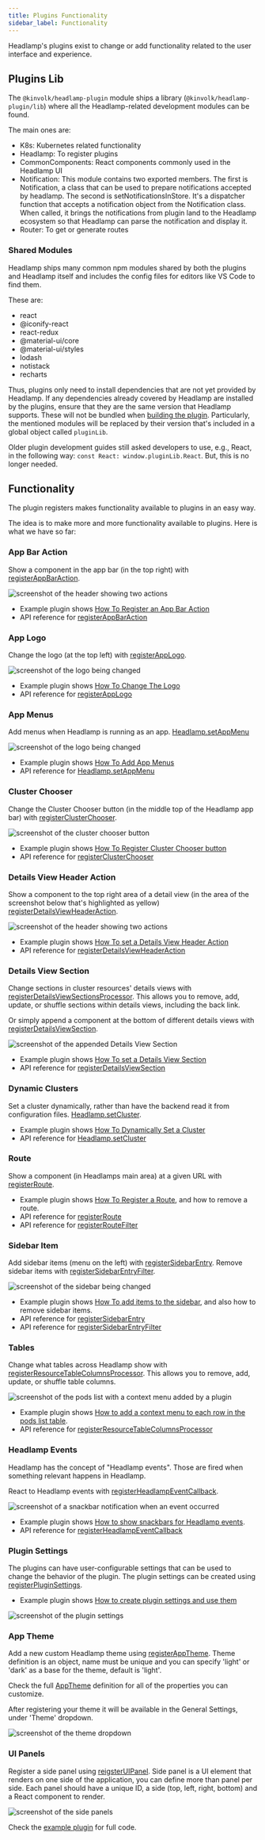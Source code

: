 ```yaml
---
title: Plugins Functionality
sidebar_label: Functionality
---
```


Headlamp's plugins exist to change or add functionality related to
the user interface and experience.

## Plugins Lib

The `@kinvolk/headlamp-plugin` module ships a library
(`@kinvolk/headlamp-plugin/lib`) where all the Headlamp-related development
modules can be found.

The main ones are:

- K8s: Kubernetes related functionality
- Headlamp: To register plugins
- CommonComponents: React components commonly used in the Headlamp UI
- Notification: This module contains two exported members. The first is Notification, a class that can be used to prepare notifications accepted by headlamp. The second is setNotificationsInStore. It's a dispatcher function that accepts a notification object from the Notification class. When called, it brings the notifications from plugin land to the Headlamp ecosystem so that Headlamp can parse the notification and display it.
- Router: To get or generate routes

### Shared Modules

Headlamp ships many common npm modules shared by both the plugins and
Headlamp itself and includes the config files for editors like VS Code
to find them.

These are:

- react
- @iconify-react
- react-redux
- @material-ui/core
- @material-ui/styles
- lodash
- notistack
- recharts

Thus, plugins only need to install dependencies that are not yet provided by Headlamp.
If any dependencies already covered by Headlamp are installed by the plugins, ensure
that they are the same version that Headlamp supports. These will not be bundled when
[building the plugin](../building.md).
Particularly, the mentioned modules will be replaced by their version that's included
in a global object called `pluginLib`.

Older plugin development guides still asked developers to use, e.g., React, in the following
way: `const React: window.pluginLib.React`. But, this is no longer needed.

## Functionality

The plugin registers makes functionality available to plugins in an easy way.

The idea is to make more and more functionality available to plugins. Here is
what we have so far:

### App Bar Action

Show a component in the app bar (in the top right) with
[registerAppBarAction](../../api/plugin/registry/functions/registerappbaraction).

![screenshot of the header showing two actions](../images/podcounter_screenshot.png)

- Example plugin shows [How To Register an App Bar Action](https://github.com/kubernetes-sigs/headlamp/tree/main/plugins/examples/pod-counter)
- API reference for [registerAppBarAction](../../api/plugin/registry/functions/registerappbaraction)

### App Logo

Change the logo (at the top left) with
[registerAppLogo](../../api/plugin/registry/functions/registerapplogo).

![screenshot of the logo being changed](../images/change-logo.png)

- Example plugin shows [How To Change The Logo](https://github.com/kubernetes-sigs/headlamp/tree/main/plugins/examples/change-logo)
- API reference for [registerAppLogo](../../api/plugin/registry/functions/registerapplogo)

### App Menus

Add menus when Headlamp is running as an app.
[Headlamp.setAppMenu](../../api/plugin/lib/classes/Headlamp#setappmenu)

![screenshot of the logo being changed](../images/app-menus.png)

- Example plugin shows [How To Add App Menus](https://github.com/kubernetes-sigs/headlamp/tree/main/plugins/examples/app-menus)
- API reference for [Headlamp.setAppMenu](../../api/plugin/lib/classes/Headlamp#setappmenu)

### Cluster Chooser

Change the Cluster Chooser button (in the middle top of the Headlamp app bar) with
[registerClusterChooser](../../api/plugin/registry/functions/registerclusterchooser).

![screenshot of the cluster chooser button](../images/cluster-chooser.png)

- Example plugin shows [How To Register Cluster Chooser button](https://github.com/kubernetes-sigs/headlamp/tree/main/plugins/examples/clusterchooser)
- API reference for [registerClusterChooser](../../api/plugin/registry/functions/registerclusterchooser)

### Details View Header Action

Show a component to the top right area of a detail view
(in the area of the screenshot below that's highlighted as yellow)
[registerDetailsViewHeaderAction](../../api/plugin/registry/functions/registerdetailsviewheaderaction).

![screenshot of the header showing two actions](../images/header_actions_screenshot.png)

- Example plugin shows [How To set a Details View Header Action](https://github.com/kubernetes-sigs/headlamp/tree/main/plugins/examples/details-view)
- API reference for [registerDetailsViewHeaderAction](../../api/plugin/registry/functions/registerdetailsviewheaderaction)

### Details View Section

Change sections in cluster resources' details views with [registerDetailsViewSectionsProcessor](../../api/plugin/registry/functions/registerdetailsviewsectionsprocessor). This allows you to remove, add, update, or shuffle sections within details views, including the back link.

Or simply append a component at the bottom of different details views with
[registerDetailsViewSection](../../api/plugin/registry/functions/registerdetailsviewsection).

![screenshot of the appended Details View Section](../images/details-view.jpeg)

- Example plugin shows [How To set a Details View Section](https://github.com/kubernetes-sigs/headlamp/tree/main/plugins/examples/details-view)
- API reference for [registerDetailsViewSection](../../api/plugin/registry/functions/registerdetailsviewsection)

### Dynamic Clusters

Set a cluster dynamically, rather than have the backend read it from configuration files.
[Headlamp.setCluster](../../api/plugin/lib/classes/Headlamp.md#setcluster).

- Example plugin shows [How To Dynamically Set a Cluster](https://github.com/kubernetes-sigs/headlamp/tree/main/plugins/examples/dynamic-clusters)
- API reference for [Headlamp.setCluster](../../api/plugin/lib/classes/Headlamp.md#setcluster)

### Route

Show a component (in Headlamps main area) at a given URL with
[registerRoute](../../api/plugin/registry/functions/registerroute).

- Example plugin shows [How To Register a Route](https://github.com/kubernetes-sigs/headlamp/tree/main/plugins/examples/sidebar), and how to remove a route.
- API reference for [registerRoute](../../api/plugin/registry/functions/registerroute)
- API reference for [registerRouteFilter](../../api/plugin/registry/functions/registerroutefilter)

### Sidebar Item

Add sidebar items (menu on the left) with
[registerSidebarEntry](../../api/plugin/registry/functions/registersidebarentry).
Remove sidebar items with [registerSidebarEntryFilter](../../api/plugin/registry/functions/registersidebarentryfilter).

![screenshot of the sidebar being changed](../images/sidebar.png)

- Example plugin shows [How To add items to the sidebar](https://github.com/kubernetes-sigs/headlamp/tree/main/plugins/examples/sidebar), and also how to remove sidebar items.
- API reference for [registerSidebarEntry](../../api/plugin/registry/functions/registersidebarentry)
- API reference for [registerSidebarEntryFilter](../../api/plugin/registry/functions/registersidebarentryfilter)

### Tables

Change what tables across Headlamp show with [registerResourceTableColumnsProcessor](../../api/plugin/registry/functions/registersidebarentry). This allows you to remove, add, update, or shuffle table columns.

![screenshot of the pods list with a context menu added by a plugin](../images/table-context-menu.png)

- Example plugin shows [How to add a context menu to each row in the pods list table](https://github.com/kubernetes-sigs/headlamp/tree/main/plugins/examples/tables).
- API reference for [registerResourceTableColumnsProcessor](../../api/plugin/registry/functions/registerresourcetablecolumnsprocessor)

### Headlamp Events

Headlamp has the concept of "Headlamp events". Those are fired when something relevant happens in Headlamp.

React to Headlamp events with [registerHeadlampEventCallback](../../api/plugin/registry/functions/registerheadlampeventcallback).

![screenshot of a snackbar notification when an event occurred](../images/event-snackbar.png)

- Example plugin shows [How to show snackbars for Headlamp events](https://github.com/kubernetes-sigs/headlamp/tree/main/plugins/examples/headlamp-events).
- API reference for [registerHeadlampEventCallback](../../api/plugin/registry/functions/registerheadlampeventcallback)

### Plugin Settings

The plugins can have user-configurable settings that can be used to change the behavior of the plugin. The plugin settings can be created using [registerPluginSettings](../../api/plugin/registry/functions/registerpluginsettings).

- Example plugin shows [How to create plugin settings and use them](https://github.com/kubernetes-sigs/headlamp/tree/main/plugins/examples/change-logo)

![screenshot of the plugin settings](../images/plugin-settings.png)

### App Theme

Add a new custom Headlamp theme using [registerAppTheme](../../api/plugin/registry/functions/registerapptheme).
Theme definition is an object, name must be unique and you can specify 'light' or 'dark' as a base for the theme, default is 'light'.

Check the full [AppTheme](../../api/lib/AppTheme/interfaces/AppTheme.md) definition for all of the properties you can customize.

After registering your theme it will be available in the General Settings, under 'Theme' dropdown.

![screenshot of the theme dropdown](./images/settings-theme-dropdown.png)

### UI Panels

Register a side panel using [reigsterUIPanel](../../api/plugin/registry/functions/registerUIPanel).
Side panel is a UI element that renders on one side of the application, you can define more than panel per side.
Each panel should have a unique ID, a side (top, left, right, bottom) and a React component to render.

![screenshot of the side panels](./images/side-panels-example.png)

Check the [example plugin](https://github.com/kubernetes-sigs/headlamp/tree/main/plugins/examples/ui-panels) for full code.
